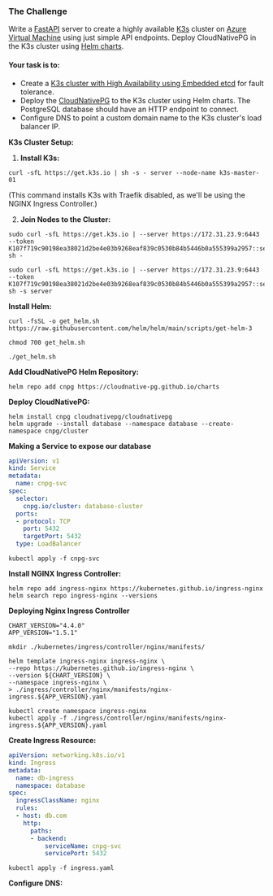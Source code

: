 ### The Challenge

Write a [FastAPI](https://fastapi.tiangolo.com/) server to create a highly available [K3s](https://k3s.io/) cluster on [Azure Virtual Machine](https://learn.microsoft.com/en-us/python/api/overview/azure/compute?view=azure-python) using just simple API endpoints. Deploy CloudNativePG in the K3s cluster using [Helm charts](https://helm.sh/).

#### Your task is to:

- Create a [K3s cluster with High Availability using Embedded etcd](https://docs.k3s.io/datastore/ha-embedded?_highlight=hig) for fault tolerance.
- Deploy the [CloudNativePG](https://github.com/cloudnative-pg/charts) to the K3s cluster using Helm charts. The PostgreSQL database should have an HTTP endpoint to connect.
- Configure DNS to point a custom domain name to the K3s cluster's load balancer IP.



**K3s Cluster Setup:**

1. **Install K3s:**
```
curl -sfL https://get.k3s.io | sh -s - server --node-name k3s-master-01
```
(This command installs K3s with Traefik disabled, as we'll be using the NGINX Ingress Controller.)

2. **Join Nodes to the Cluster:** 
```
sudo curl -sfL https://get.k3s.io | --server https://172.31.23.9:6443 --token K107f719c90198ea38021d2be4e03b9268eaf839c0530b84b5446b0a555399a2957::server:5452d9379bb78dcdd97431b9a067613e sh -

sudo curl -sfL https://get.k3s.io | --server https://172.31.23.9:6443 --token K107f719c90198ea38021d2be4e03b9268eaf839c0530b84b5446b0a555399a2957::server:5452d9379bb78dcdd97431b9a067613e sh -s server
```


**Install Helm:**
```
curl -fsSL -o get_helm.sh https://raw.githubusercontent.com/helm/helm/main/scripts/get-helm-3

chmod 700 get_helm.sh

./get_helm.sh
``````

**Add CloudNativePG Helm Repository:**
```
helm repo add cnpg https://cloudnative-pg.github.io/charts
```

**Deploy CloudNativePG:**
```
helm install cnpg cloudnativepg/cloudnativepg
helm upgrade --install database --namespace database --create-namespace cnpg/cluster
```

**Making a Service to expose our database**
```cnpg-svc.yml
apiVersion: v1
kind: Service
metadata:
  name: cnpg-svc
spec:
  selector:
    cnpg.io/cluster: database-cluster
  ports:
  - protocol: TCP
    port: 5432
    targetPort: 5432
  type: LoadBalancer
```

```
kubectl apply -f cnpg-svc
```

**Install NGINX Ingress Controller:**
```
helm repo add ingress-nginx https://kubernetes.github.io/ingress-nginx
helm search repo ingress-nginx --versions
```

**Deploying Nginx Ingress Controller**
```
CHART_VERSION="4.4.0"
APP_VERSION="1.5.1"

mkdir ./kubernetes/ingress/controller/nginx/manifests/

helm template ingress-nginx ingress-nginx \
--repo https://kubernetes.github.io/ingress-nginx \
--version ${CHART_VERSION} \
--namespace ingress-nginx \
> ./ingress/controller/nginx/manifests/nginx-ingress.${APP_VERSION}.yaml

kubectl create namespace ingress-nginx
kubectl apply -f ./ingress/controller/nginx/manifests/nginx-ingress.${APP_VERSION}.yaml

```


**Create Ingress Resource:**

``` ingress.yml
apiVersion: networking.k8s.io/v1
kind: Ingress
metadata:
  name: db-ingress
  namespace: database
spec:
  ingressClassName: nginx
  rules:
  - host: db.com
    http:
      paths:
      - backend:
          serviceName: cnpg-svc
          servicePort: 5432 
```

```
kubectl apply -f ingress.yaml 
```

**Configure DNS:**